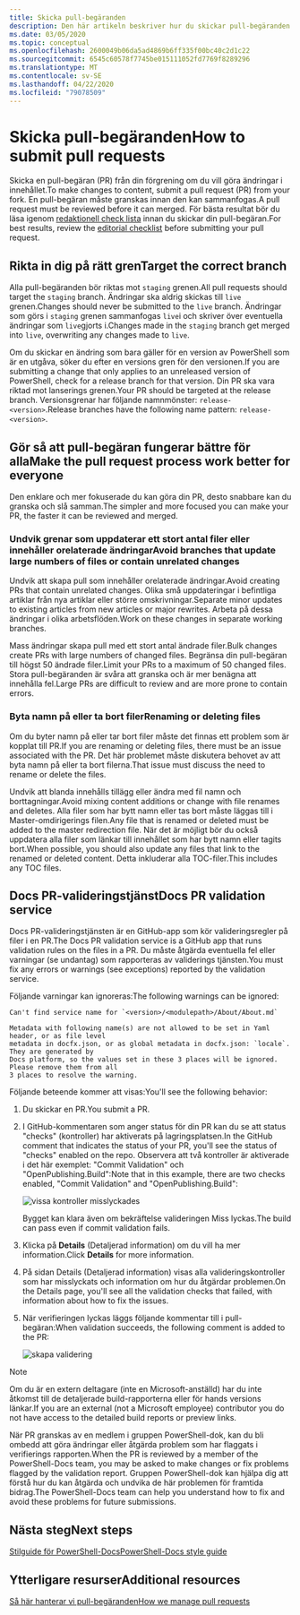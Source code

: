 ```yaml
---
title: Skicka pull-begäranden
description: Den här artikeln beskriver hur du skickar pull-begäranden till databasen PowerShell-dok.
ms.date: 03/05/2020
ms.topic: conceptual
ms.openlocfilehash: 2600049b06da5ad4869b6ff335f00bc40c2d1c22
ms.sourcegitcommit: 6545c60578f7745be015111052fd7769f8289296
ms.translationtype: MT
ms.contentlocale: sv-SE
ms.lasthandoff: 04/22/2020
ms.locfileid: "79078509"
---
```

# <a name="how-to-submit-pull-requests"></a><span data-ttu-id="c8b6d-103">Skicka pull-begäranden</span><span class="sxs-lookup"><span data-stu-id="c8b6d-103">How to submit pull requests</span></span>

<span data-ttu-id="c8b6d-104">Skicka en pull-begäran (PR) från din förgrening om du vill göra ändringar i innehållet.</span><span class="sxs-lookup"><span data-stu-id="c8b6d-104">To make changes to content, submit a pull request (PR) from your fork.</span></span> <span data-ttu-id="c8b6d-105">En pull-begäran måste granskas innan den kan sammanfogas.</span><span class="sxs-lookup"><span data-stu-id="c8b6d-105">A pull request must be reviewed before it can merged.</span></span> <span data-ttu-id="c8b6d-106">För bästa resultat bör du läsa igenom [redaktionell check lista](editorial-checklist.md) innan du skickar din pull-begäran.</span><span class="sxs-lookup"><span data-stu-id="c8b6d-106">For best results, review the [editorial checklist](editorial-checklist.md) before submitting your pull request.</span></span>

## <a name="target-the-correct-branch"></a><span data-ttu-id="c8b6d-107">Rikta in dig på rätt gren</span><span class="sxs-lookup"><span data-stu-id="c8b6d-107">Target the correct branch</span></span>

<span data-ttu-id="c8b6d-108">Alla pull-begäranden bör riktas mot `staging` grenen.</span><span class="sxs-lookup"><span data-stu-id="c8b6d-108">All pull requests should target the `staging` branch.</span></span> <span data-ttu-id="c8b6d-109">Ändringar ska aldrig skickas till `live` grenen.</span><span class="sxs-lookup"><span data-stu-id="c8b6d-109">Changes should never be submitted to the `live` branch.</span></span> <span data-ttu-id="c8b6d-110">Ändringar som görs i `staging` grenen sammanfogas `live`i och skriver över eventuella ändringar som `live`gjorts i.</span><span class="sxs-lookup"><span data-stu-id="c8b6d-110">Changes made in the `staging` branch get merged into `live`, overwriting any changes made to `live`.</span></span>

<span data-ttu-id="c8b6d-111">Om du skickar en ändring som bara gäller för en version av PowerShell som är en utgåva, söker du efter en versions gren för den versionen.</span><span class="sxs-lookup"><span data-stu-id="c8b6d-111">If you are submitting a change that only applies to an unreleased version of PowerShell, check for a release branch for that version.</span></span> <span data-ttu-id="c8b6d-112">Din PR ska vara riktad mot lanserings grenen.</span><span class="sxs-lookup"><span data-stu-id="c8b6d-112">Your PR should be targeted at the release branch.</span></span> <span data-ttu-id="c8b6d-113">Versionsgrenar har följande namnmönster: `release-<version>`.</span><span class="sxs-lookup"><span data-stu-id="c8b6d-113">Release branches have the following name pattern: `release-<version>`.</span></span>

## <a name="make-the-pull-request-process-work-better-for-everyone"></a><span data-ttu-id="c8b6d-114">Gör så att pull-begäran fungerar bättre för alla</span><span class="sxs-lookup"><span data-stu-id="c8b6d-114">Make the pull request process work better for everyone</span></span>

<span data-ttu-id="c8b6d-115">Den enklare och mer fokuserade du kan göra din PR, desto snabbare kan du granska och slå samman.</span><span class="sxs-lookup"><span data-stu-id="c8b6d-115">The simpler and more focused you can make your PR, the faster it can be reviewed and merged.</span></span>

### <a name="avoid-branches-that-update-large-numbers-of-files-or-contain-unrelated-changes"></a><span data-ttu-id="c8b6d-116">Undvik grenar som uppdaterar ett stort antal filer eller innehåller orelaterade ändringar</span><span class="sxs-lookup"><span data-stu-id="c8b6d-116">Avoid branches that update large numbers of files or contain unrelated changes</span></span>

<span data-ttu-id="c8b6d-117">Undvik att skapa pull som innehåller orelaterade ändringar.</span><span class="sxs-lookup"><span data-stu-id="c8b6d-117">Avoid creating PRs that contain unrelated changes.</span></span> <span data-ttu-id="c8b6d-118">Olika små uppdateringar i befintliga artiklar från nya artiklar eller större omskrivningar.</span><span class="sxs-lookup"><span data-stu-id="c8b6d-118">Separate minor updates to existing articles from new articles or major rewrites.</span></span> <span data-ttu-id="c8b6d-119">Arbeta på dessa ändringar i olika arbetsflöden.</span><span class="sxs-lookup"><span data-stu-id="c8b6d-119">Work on these changes in separate working branches.</span></span>

<span data-ttu-id="c8b6d-120">Mass ändringar skapa pull med ett stort antal ändrade filer.</span><span class="sxs-lookup"><span data-stu-id="c8b6d-120">Bulk changes create PRs with large numbers of changed files.</span></span> <span data-ttu-id="c8b6d-121">Begränsa din pull-begäran till högst 50 ändrade filer.</span><span class="sxs-lookup"><span data-stu-id="c8b6d-121">Limit your PRs to a maximum of 50 changed files.</span></span> <span data-ttu-id="c8b6d-122">Stora pull-begäranden är svåra att granska och är mer benägna att innehålla fel.</span><span class="sxs-lookup"><span data-stu-id="c8b6d-122">Large PRs are difficult to review and are more prone to contain errors.</span></span>

### <a name="renaming-or-deleting-files"></a><span data-ttu-id="c8b6d-123">Byta namn på eller ta bort filer</span><span class="sxs-lookup"><span data-stu-id="c8b6d-123">Renaming or deleting files</span></span>

<span data-ttu-id="c8b6d-124">Om du byter namn på eller tar bort filer måste det finnas ett problem som är kopplat till PR.</span><span class="sxs-lookup"><span data-stu-id="c8b6d-124">If you are renaming or deleting files, there must be an issue associated with the PR.</span></span> <span data-ttu-id="c8b6d-125">Det här problemet måste diskutera behovet av att byta namn på eller ta bort filerna.</span><span class="sxs-lookup"><span data-stu-id="c8b6d-125">That issue must discuss the need to rename or delete the files.</span></span>

<span data-ttu-id="c8b6d-126">Undvik att blanda innehålls tillägg eller ändra med fil namn och borttagningar.</span><span class="sxs-lookup"><span data-stu-id="c8b6d-126">Avoid mixing content additions or change with file renames and deletes.</span></span> <span data-ttu-id="c8b6d-127">Alla filer som har bytt namn eller tas bort måste läggas till i Master-omdirigerings filen.</span><span class="sxs-lookup"><span data-stu-id="c8b6d-127">Any file that is renamed or deleted must be added to the master redirection file.</span></span> <span data-ttu-id="c8b6d-128">När det är möjligt bör du också uppdatera alla filer som länkar till innehållet som har bytt namn eller tagits bort.</span><span class="sxs-lookup"><span data-stu-id="c8b6d-128">When possible, you should also update any files that link to the renamed or deleted content.</span></span> <span data-ttu-id="c8b6d-129">Detta inkluderar alla TOC-filer.</span><span class="sxs-lookup"><span data-stu-id="c8b6d-129">This includes any TOC files.</span></span>

## <a name="docs-pr-validation-service"></a><span data-ttu-id="c8b6d-130">Docs PR-valideringstjänst</span><span class="sxs-lookup"><span data-stu-id="c8b6d-130">Docs PR validation service</span></span>

<span data-ttu-id="c8b6d-131">Docs PR-valideringstjänsten är en GitHub-app som kör valideringsregler på filer i en PR.</span><span class="sxs-lookup"><span data-stu-id="c8b6d-131">The Docs PR validation service is a GitHub app that runs validation rules on the files in a PR.</span></span> <span data-ttu-id="c8b6d-132">Du måste åtgärda eventuella fel eller varningar (se undantag) som rapporteras av validerings tjänsten.</span><span class="sxs-lookup"><span data-stu-id="c8b6d-132">You must fix any errors or warnings (see exceptions) reported by the validation service.</span></span>

<span data-ttu-id="c8b6d-133">Följande varningar kan ignoreras:</span><span class="sxs-lookup"><span data-stu-id="c8b6d-133">The following warnings can be ignored:</span></span>

```
Can't find service name for `<version>/<modulepath>/About/About.md`
```

```
Metadata with following name(s) are not allowed to be set in Yaml header, or as file level
metadata in docfx.json, or as global metadata in docfx.json: `locale`. They are generated by
Docs platform, so the values set in these 3 places will be ignored. Please remove them from all
3 places to resolve the warning.
```

<span data-ttu-id="c8b6d-134">Följande beteende kommer att visas:</span><span class="sxs-lookup"><span data-stu-id="c8b6d-134">You'll see the following behavior:</span></span>

1. <span data-ttu-id="c8b6d-135">Du skickar en PR.</span><span class="sxs-lookup"><span data-stu-id="c8b6d-135">You submit a PR.</span></span>
1. <span data-ttu-id="c8b6d-136">I GitHub-kommentaren som anger status för din PR kan du se att status "checks" (kontroller) har aktiverats på lagringsplatsen.</span><span class="sxs-lookup"><span data-stu-id="c8b6d-136">In the GitHub comment that indicates the status of your PR, you'll see the status of "checks" enabled on the repo.</span></span> <span data-ttu-id="c8b6d-137">Observera att två kontroller är aktiverade i det här exemplet: "Commit Validation" och "OpenPublishing.Build":</span><span class="sxs-lookup"><span data-stu-id="c8b6d-137">Note that in this example, there are two checks enabled, "Commit Validation" and "OpenPublishing.Build":</span></span>

   ![vissa kontroller misslyckades](media/pull-requests/validation-failed.png)

   <span data-ttu-id="c8b6d-139">Bygget kan klara även om bekräftelse valideringen Miss lyckas.</span><span class="sxs-lookup"><span data-stu-id="c8b6d-139">The build can pass even if commit validation fails.</span></span>

1. <span data-ttu-id="c8b6d-140">Klicka på **Details** (Detaljerad information) om du vill ha mer information.</span><span class="sxs-lookup"><span data-stu-id="c8b6d-140">Click **Details** for more information.</span></span>
1. <span data-ttu-id="c8b6d-141">På sidan Details (Detaljerad information) visas alla valideringskontroller som har misslyckats och information om hur du åtgärdar problemen.</span><span class="sxs-lookup"><span data-stu-id="c8b6d-141">On the Details page, you'll see all the validation checks that failed, with information about how to fix the issues.</span></span>
1. <span data-ttu-id="c8b6d-142">När verifieringen lyckas läggs följande kommentar till i pull-begäran:</span><span class="sxs-lookup"><span data-stu-id="c8b6d-142">When validation succeeds, the following comment is added to the PR:</span></span>

   ![skapa validering](media/pull-requests/build-validation.png)

> [!NOTE]
> <span data-ttu-id="c8b6d-144">Om du är en extern deltagare (inte en Microsoft-anställd) har du inte åtkomst till de detaljerade build-rapporterna eller för hands versions länkar.</span><span class="sxs-lookup"><span data-stu-id="c8b6d-144">If you are an external (not a Microsoft employee) contributor you do not have access to the detailed build reports or preview links.</span></span>

<span data-ttu-id="c8b6d-145">När PR granskas av en medlem i gruppen PowerShell-dok, kan du bli ombedd att göra ändringar eller åtgärda problem som har flaggats i verifierings rapporten.</span><span class="sxs-lookup"><span data-stu-id="c8b6d-145">When the PR is reviewed by a member of the PowerShell-Docs team, you may be asked to make changes or fix problems flagged by the validation report.</span></span> <span data-ttu-id="c8b6d-146">Gruppen PowerShell-dok kan hjälpa dig att förstå hur du kan åtgärda och undvika de här problemen för framtida bidrag.</span><span class="sxs-lookup"><span data-stu-id="c8b6d-146">The PowerShell-Docs team can help you understand how to fix and avoid these problems for future submissions.</span></span>

## <a name="next-steps"></a><span data-ttu-id="c8b6d-147">Nästa steg</span><span class="sxs-lookup"><span data-stu-id="c8b6d-147">Next steps</span></span>

[<span data-ttu-id="c8b6d-148">Stilguide för PowerShell-Docs</span><span class="sxs-lookup"><span data-stu-id="c8b6d-148">PowerShell-Docs style guide</span></span>](powershell-style-guide.md)

## <a name="additional-resources"></a><span data-ttu-id="c8b6d-149">Ytterligare resurser</span><span class="sxs-lookup"><span data-stu-id="c8b6d-149">Additional resources</span></span>

[<span data-ttu-id="c8b6d-150">Så här hanterar vi pull-begäranden</span><span class="sxs-lookup"><span data-stu-id="c8b6d-150">How we manage pull requests</span></span>](managing-pull-requests.md)
